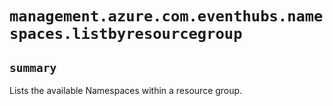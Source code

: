 # `management.azure.com.eventhubs.namespaces.listbyresourcegroup`

## `summary`
Lists the available Namespaces within a resource group.


